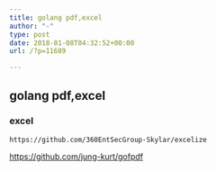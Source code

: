 ```yaml
---
title: golang pdf,excel
author: "-"
type: post
date: 2018-01-08T04:32:52+00:00
url: /?p=11689

---
```

## golang pdf,excel

### excel 
    https://github.com/360EntSecGroup-Skylar/excelize


https://github.com/jung-kurt/gofpdf